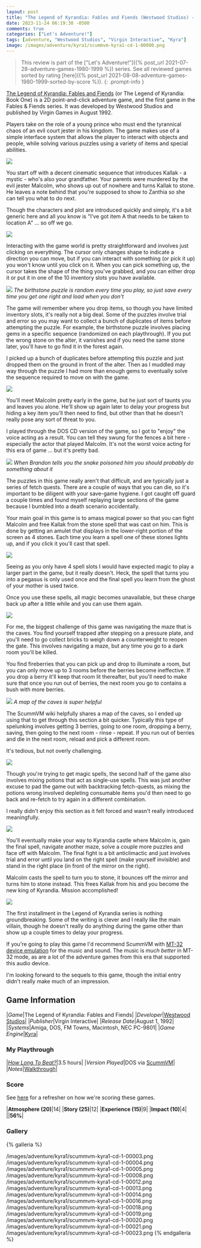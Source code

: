 ```yaml
---
layout: post
title: "The Legend of Kyrandia: Fables and Fiends (Westwood Studios) - 1992"
date: 2023-11-24 06:19:38 -0500
comments: true
categories: ["Let's Adventure!"]
tags: [adventure, "Westwood Studios", "Virgin Interactive", "Kyra"]
image: /images/adventure/kyra1/scummvm-kyra1-cd-1-00000.png
---
```

> This review is part of the ["Let's Adventure!"]({% post_url 2021-07-28-adventure-games-1980-1999 %}) series. See all reviewed games sorted by rating [here]({% post_url 2021-08-08-adventure-games-1980-1999-sorted-by-score %}).
{: .prompt-info }

[The Legend of Kyrandia: Fables and Fiends](https://en.wikipedia.org/wiki/The_Legend_of_Kyrandia) (or The Legend of Kyrandia: Book One) is a 2D point-and-click adventure game, and the first game in the Fables & Fiends series. It was developed by Westwood Studios and published by Virgin Games in August 1992.

Players take on the role of a young prince who must end the tyrannical chaos of an evil court jester in his kingdom. The game makes use of a simple interface system that allows the player to interact with objects and people, while solving various puzzles using a variety of items and special abilities.

![](/images/adventure/kyra1/scummvm-kyra1-cd-1-00001.png)

You start off with a decent cinematic sequence that introduces Kallak - a mystic - who's also your grandfather. Your parents were murdered by the evil jester Malcolm, who shows up out of nowhere and turns Kallak to stone. He leaves a note behind that you're supposed to show to Zanthia so she can tell you what to do next.

Though the characters and plot are introduced quickly and simply, it's a bit generic here and all you know is "I've got item A that needs to be taken to location A" ... so off we go.

![](/images/adventure/kyra1/scummvm-kyra1-cd-1-00002.png)

Interacting with the game world is pretty straightforward and involves just clicking on everything. The cursor only changes shape to indicate a direction you can move, but if you can interact with something (or pick it up) you won't know until you click on it. When you can pick something up, the cursor takes the shape of the thing you've grabbed, and you can either drop it or put it in one of the 10 inventory slots you have available.

![](/images/adventure/kyra1/scummvm-kyra1-cd-1-00009.png)
_The birthstone puzzle is random every time you play, so just save every time you get one right and load when you don't_

The game will remember where you drop items, so though you have limited inventory slots, it's really not a big deal. Some of the puzzles involve trial and error so you may want to collect a bunch of duplicates of items before attempting the puzzle. For example, the birthstone puzzle involves placing gems in a specific sequence (randomized on each playthrough). If you put the wrong stone on the alter, it vanishes and if you need the same stone later, you'll have to go find it in the forest again.

I picked up a bunch of duplicates before attempting this puzzle and just dropped them on the ground in front of the alter. Then as I muddled may way through the puzzle I had more than enough gems to eventually solve the sequence required to move on with the game.

![](/images/adventure/kyra1/scummvm-kyra1-cd-1-00010.png)

You'll meet Malcolm pretty early in the game, but he just sort of taunts you and leaves you alone. He'll show up again later to delay your progress but hiding a key item you'll then need to find, but other than that he doesn't really pose any sort of threat to you.

I played through the DOS CD version of the game, so I got to "enjoy" the voice acting as a result. You can tell they swung for the fences a bit here - especially the actor that played Malcolm. It's not the worst voice acting for this era of game ... but it's pretty bad.

![](/images/adventure/kyra1/scummvm-kyra1-cd-1-00006.png)
_When Brandon tells you the snake poisoned him you should probably do something about it_

The puzzles in this game really aren't that difficult, and are typically just a series of fetch quests. There are a couple of ways that you can die, so it's important to be diligent with your save-game hygiene. I got caught off guard a couple times and found myself replaying large sections of the game because I bumbled into a death scenario accidentally.

Your main goal in this game is to amass magical power so that you can fight Malcolm and free Kallak from the stone spell that was cast on him. This is done by getting an amulet that displays in the lower-right portion of the screen as 4 stones. Each time you learn a spell one of these stones lights up, and if you click it you'll cast that spell.

![](/images/adventure/kyra1/scummvm-kyra1-cd-1-00017.png)

Seeing as you only have 4 spell slots I would have expected magic to play a larger part in the game, but it really doesn't. Heck, the spell that turns you into a pegasus is only used once and the final spell you learn from the ghost of your mother is used twice.

Once you use these spells, all magic becomes unavailable, but these charge back up after a little while and you can use them again.

![](/images/adventure/kyra1/scummvm-kyra1-cd-1-00011.png)

For me, the biggest challenge of this game was navigating the maze that is the caves. You find yourself trapped after stepping on a pressure plate, and you'll need to go collect bricks to weigh down a counterweight to reopen the gate. This involves navigating a maze, but any time you go to a dark room you'll be killed.

You find fireberries that you can pick up and drop to illuminate a room, but you can only move up to 3 rooms before the berries become ineffective. If you drop a berry it'll keep that room lit thereafter, but you'll need to make sure that once you run out of berries, the next room you go to contains a bush with more berries.

![](https://wiki.scummvm.org/images/6/64/Kyramap2.png)
_A map of the caves is super helpful_

The ScummVM wiki helpfully shares a map of the caves, so I ended up using that to get through this section a bit quicker. Typically this type of spelunking involves getting 3 berries, going to one room, dropping a berry, saving, then going to the next room - rinse - repeat. If you run out of berries and die in the next room, reload and pick a different room.

It's tedious, but not overly challenging.

![](/images/adventure/kyra1/scummvm-kyra1-cd-1-00015.png)

Though you're trying to get magic spells, the second half of the game also involves mixing potions that act as single-use spells. This was just another excuse to pad the game out with backtracking fetch-quests, as mixing the potions wrong involved depleting consumable items you'd then need to go back and re-fetch to try again in a different combination.

I really didn't enjoy this section as it felt forced and wasn't really introduced meaningfully.

![](/images/adventure/kyra1/scummvm-kyra1-cd-1-00022.png)

You'll eventually make your way to Kyrandia castle where Malcolm is, gain the final spell, navigate another maze, solve a couple more puzzles and face off with Malcolm. The final fight is a bit anticlimactic and just involves trial and error until you land on the right spell (make yourself invisible) and stand in the right place (in front of the mirror on the right).

Malcolm casts the spell to turn you to stone, it bounces off the mirror and turns him to stone instead. This frees Kallak from his and you become the new king of Kyrandia. Mission accomplished!

![](/images/adventure/kyra1/scummvm-kyra1-cd-1-00024.png)

The first installment in the Legend of Kyrandia series is nothing groundbreaking. Some of the writing is clever and I really like the main villain, though he doesn't really do anything during the game other than show up a couple times to delay your progress.

If you're going to play this game I'd recommend ScummVM with [MT-32 device emulation](https://docs.scummvm.org/en/v2.6.1/advanced_topics/understand_audio.html#what-is-mt-32) for the music and sound. The music is _much better_ in MT-32 mode, as are a lot of the adventure games from this era that supported this audio device.

I'm looking forward to the sequels to this game, though the initial entry didn't really make much of an impression.

## Game Information

|*Game*|The Legend of Kyrandia: Fables and Fiends|
|*Developer*|[Westwood Studios](https://en.wikipedia.org/wiki/Westwood_Studios)|
|*Publisher*|Virgin Interactive|
|*Release Date*|August 1, 1992|
|*Systems*|Amiga, DOS, FM Towns, Macintosh, NEC PC-9801|
|*Game Engine*|[Kyra](https://wiki.scummvm.org/index.php?title=Kyra)|

### My Playthrough

|[*How Long To Beat?*](https://howlongtobeat.com/game/10015)|3.5 hours|
|*Version Played*|DOS via [ScummVM](https://www.scummvm.org/)|
|*Notes*|[Walkthrough](https://www.walkthroughking.com/text/legendofkyrandia.aspx)|

### Score

See [here](https://www.alexbevi.com/blog/2021/07/28/adventure-games-1980-1999/#scoring) for a refresher on how we're scoring these games.

|**Atmosphere (20)**|14|
|**Story (25)**|12|
|**Experience (15)**|9|
|**Impact (10)**|4|
||**56%**|

### Gallery

{% galleria %}

/images/adventure/kyra1/scummvm-kyra1-cd-1-00003.png
/images/adventure/kyra1/scummvm-kyra1-cd-1-00004.png
/images/adventure/kyra1/scummvm-kyra1-cd-1-00005.png
/images/adventure/kyra1/scummvm-kyra1-cd-1-00008.png
/images/adventure/kyra1/scummvm-kyra1-cd-1-00012.png
/images/adventure/kyra1/scummvm-kyra1-cd-1-00013.png
/images/adventure/kyra1/scummvm-kyra1-cd-1-00014.png
/images/adventure/kyra1/scummvm-kyra1-cd-1-00016.png
/images/adventure/kyra1/scummvm-kyra1-cd-1-00018.png
/images/adventure/kyra1/scummvm-kyra1-cd-1-00019.png
/images/adventure/kyra1/scummvm-kyra1-cd-1-00020.png
/images/adventure/kyra1/scummvm-kyra1-cd-1-00021.png
/images/adventure/kyra1/scummvm-kyra1-cd-1-00023.png
{% endgalleria %}
